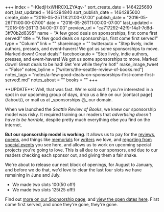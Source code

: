 +++
index = "-KIedjHxWHRCXLZYAqv-"
sort_create_date = 1464225660
sort_last_updated = 1464294840
sort_publish_date = 1464285600
create_date = "2016-05-25T18:21:00-07:00"
publish_date = "2016-05-26T11:00:00-07:00"
date = "2016-05-26T11:00:00-07:00"
last_updated = "2016-05-26T13:34:00-07:00"
preview_url = "ca717292-42f9-14a1-7d8d-3ff70b2d6395"
name = "A few good deals on sponsorships, first come first served!"
title = "A few good deals on sponsorships, first come first served!"
type = "Column"
link = ""
shareimage = ""
twitterauto = "Step lively, indie authors, presses, and event-havers! We got us some sponsorships to move. Marked down! Great deals!"
facebookauto = "Step lively, indie authors, presses, and event-havers! We got us some sponsorships to move. Marked down! Great deals to be had! Get 'em while they're hot!"
make_image_tweet = "False"
notes_byline = ["writers/the-seattle-review-of-books.md"]
notes_tags = "notes/a-few-good-deals-on-sponsorships-first-come-first-served!.md"
notes_about = ""
books = ""
+++
<p class="intro">**UPDATE**: Well, that was fast. We're sold out! If you're interested in a spot in our upcoming group of days, drop us a line on our [contact page](/about/), or mail us at _sponsorships @_ our domain.</p>

When we launched the _Seattle Review of Books_, we knew our sponsorship model was risky. It required training our readers that _advertising doesn't have to be horrible_, despite pretty much everything else you find on the internet. 

<strong>But our sponsorship model is working</strong>. It allows us to pay for the [reviews](/reviews), [poems](/tags/tuesday-poem/), and things like [memorials](/notes/2016/03/01/remembering-elizabeth-eisenstein/) for [writers](http://seattlereviewofbooks.com/notes/2016/05/16/heroes-of-weirdness-in-honor-of-katherine-dunn/) we love, and [reporting from special events](http://seattlereviewofbooks.com/notes/2016/04/04/notes-from-the-field-awp-wrap-up-the-day-after/) you see here, and allows us to work on upcoming special projects you're going to love. This is all due to our sponsors, and due to our readers checking each sponsor out, and giving them a fair shake. 

We're about to release our next block of openings, for August to January, and before we do that, we'd love to clear the last four slots we have remaining in June and July. 
* We made two slots $100 ($50 off!)
* We made two slots $125 ($25 off!)

Find out <a href="http://seattlereviewofbooks.com/sponsor/" title="The Seattle Review of Books - Sponsor the Seattle Review of Books">more on our Sponsorship page</a>, and <a href="http://seattlereviewofbooks.com/sponsor/book/" title="The Seattle Review of Books - Sponsor the Seattle Review of Books">view the open dates here</a>. First come first served, and once they're gone, they're gone.